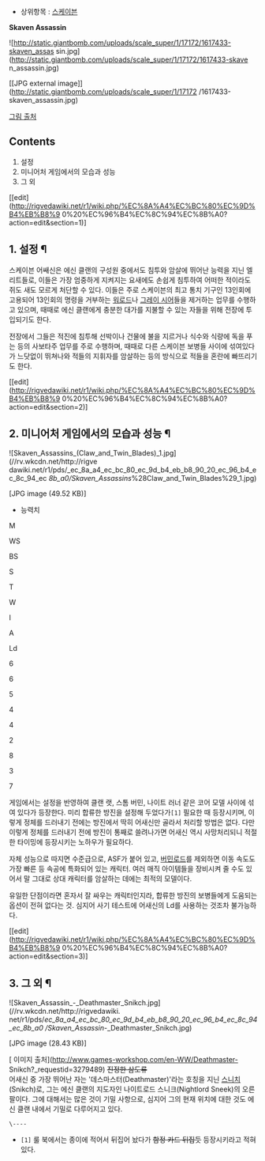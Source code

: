   * 상위항목 : [스케이븐](%EC%8A%A4%EC%BC%80%EC%9D%B4%EB%B8%90.md)  

**Skaven Assassin**

![http://static.giantbomb.com/uploads/scale_super/1/17172/1617433-skaven_assas
sin.jpg](http://static.giantbomb.com/uploads/scale_super/1/17172/1617433-skave
n_assassin.jpg)

[[JPG external image]](http://static.giantbomb.com/uploads/scale_super/1/17172
/1617433-skaven_assassin.jpg)

  
[ 그림 출처](http://www.giantbomb.com/skaven/3015-2045/images/)

## Contents

    

1. 설정 
2. 미니어처 게임에서의 모습과 성능 
3. 그 외 

[[edit](http://rigvedawiki.net/r1/wiki.php/%EC%8A%A4%EC%BC%80%EC%9D%B4%EB%B8%9
0%20%EC%96%B4%EC%8C%94%EC%8B%A0?action=edit&section=1)]

## 1. 설정 ¶

스케이븐 어쌔신은 에신 클랜의 구성원 중에서도 침투와 암살에 뛰어난 능력을 지닌 엘리트들로, 이들은 가장 엄중하게 지켜지는 요새에도 손쉽게
침투하여 어떠한 적이라도 쥐도 새도 모르게 처단할 수 있다. 이들은 주로 스케이븐의 최고 통치 기구인 13인회에 고용되어 13인회의 명령을
거부하는 [워로드](%EC%8A%A4%EC%BC%80%EC%9D%B4%EB%B8%90%20%EC%9B%8C%EB%A1%9C%EB%93%9C.md)나 [그레이 시어](%EA%B7%B8%EB%A0%88%EC%9D%B4%20%EC%8B%9C%EC%96%B4.md)들을
제거하는 업무를 수행하고 있으며, 때때로 에신 클랜에게 충분한 대가를 지불할 수 있는 자들을 위해 전장에 투입되기도 한다.

  

전장에서 그들은 적진에 침투해 선박이나 건물에 불을 지르거나 식수와 식량에 독을 푸는 등의 사보타주 업무를 주로 수행하며, 때때로 다른
스케이븐 보병들 사이에 섞여있다가 느닷없이 뛰쳐나와 적들의 지휘자를 암살하는 등의 방식으로 적들을 혼란에 빠뜨리기도 한다.

  

[[edit](http://rigvedawiki.net/r1/wiki.php/%EC%8A%A4%EC%BC%80%EC%9D%B4%EB%B8%9
0%20%EC%96%B4%EC%8C%94%EC%8B%A0?action=edit&section=2)]

## 2. 미니어처 게임에서의 모습과 성능 ¶

  

![Skaven_Assassins_\(Claw_and_Twin_Blades\)_1.jpg](//rv.wkcdn.net/http://rigve
dawiki.net/r1/pds/_ec_8a_a4_ec_bc_80_ec_9d_b4_eb_b8_90_20_ec_96_b4_ec_8c_94_ec
_8b_a0/Skaven_Assassins_%28Claw_and_Twin_Blades%29_1.jpg)

[JPG image (49.52 KB)]

  

  * 능력치  

M

WS

BS

S

T

W

I

A

Ld

6

6

5

4

4

2

8

3

7

게임에서는 설정을 반영하여 클랜 랫, 스톰 버민, 나이트 러너 같은 코어 모델 사이에 섞여 있다가 등장한다. 미리 합류한 방진을 설정해
두었다가`[1]` 필요한 때 등장시키며, 이렇게 정체를 드러내기 전에는 방진에서 딱히 어새신만 골라서 처리할 방법은 없다. 다만 이렇게
정체를 드러내기 전에 방진이 통째로 쓸려나가면 어새신 역시 사망처리되니 적절한 타이밍에 등장시키는 노하우가 필요하다.

  

자체 성능으로 따지면 수준급으로, ASF가 붙어 있고, [버민로드](%EB%B2%84%EB%AF%BC%20%EB%A1%9C%EB%93%9C.md)를 제외하면 이동 속도도 가장 빠른 등 속공에
특화되어 있는 캐릭터. 여러 매직 아이템들을 장비시켜 줄 수도 있어서 말 그대로 상대 캐릭터를 암살하는 데에는 최적의 모델이다.

  

유일한 단점이라면 혼자서 잘 싸우는 캐릭터인지라, 합류한 방진의 보병들에게 도움되는 옵션이 전혀 없다는 것. 심지어 사기 테스트에 어새신의
Ld를 사용하는 것조차 불가능하다.

  

[[edit](http://rigvedawiki.net/r1/wiki.php/%EC%8A%A4%EC%BC%80%EC%9D%B4%EB%B8%9
0%20%EC%96%B4%EC%8C%94%EC%8B%A0?action=edit&section=3)]

## 3. 그 외 ¶

  

![Skaven_Assassin_-_Deathmaster_Snikch.jpg](//rv.wkcdn.net/http://rigvedawiki.
net/r1/pds/_ec_8a_a4_ec_bc_80_ec_9d_b4_eb_b8_90_20_ec_96_b4_ec_8c_94_ec_8b_a0
/Skaven_Assassin_-_Deathmaster_Snikch.jpg)

[JPG image (28.43 KB)]

  
[ 이미지 출처](http://www.games-workshop.com/en-WW/Deathmaster-
Snikch?_requestid=3279489) <del>진정한 삼도류</del>  
어새신 중 가장 뛰어난 자는 '데스마스터(Deathmaster)'라는 호칭을 지닌 [스니치](%EB%8D%B0%EC%8A%A4%EB%A7%88%EC%8A%A4%ED%84%B0%20%EC%8A%A4%EB%8B%88%EC%B9%98.md)(Snikch)로, 그는 에신 클랜의
지도자인 나이트로드 스니크(Nightlord Sneek)의 오른팔이다. 그에 대해서는 많은 것이 기밀 사항으로, 심지어 그의 현재 위치에
대한 것도 에신 클랜 내에서 기밀로 다루어지고 있다.

  

`\----`

  * `[1]` 룰 북에서는 종이에 적어서 뒤집어 놨다가 <del>함정 카드 뒤집듯</del> 등장시키라고 적혀 있다.

